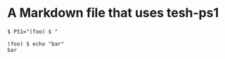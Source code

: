# A Markdown file that uses tesh-ps1


```console tesh-session="foo" tesh-ps1="(foo) $"
$ PS1="(foo) $ "

(foo) $ echo "bar"
bar
```
